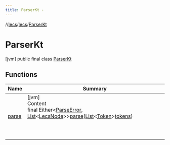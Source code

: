 ```yaml
---
title: ParserKt -
---
```

//[lecs](../../index.md)/[lecs](../index.md)/[ParserKt](index.md)



# ParserKt  
 [jvm] public final class [ParserKt](index.md)   


## Functions  
  
|  Name|  Summary| 
|---|---|
| <a name="lecs//parse/#kotlin.collections.List[lecs.Token]/PointingToDeclaration/"></a>[parse](parse.md)| <a name="lecs//parse/#kotlin.collections.List[lecs.Token]/PointingToDeclaration/"></a>[jvm]  <br>Content  <br>final Either<[ParseError](../-parse-error/index.md), [List](https://docs.oracle.com/javase/8/docs/api/java/util/List.html)<[LecsNode](../-lecs-node/index.md)>>[parse](parse.md)([List](https://docs.oracle.com/javase/8/docs/api/java/util/List.html)<[Token](../-token/index.md)>[tokens](parse.md))  <br>  <br><br><br>

